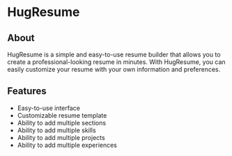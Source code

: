 # HugResume
## About
HugResume is a simple and easy-to-use resume builder that allows you to create a professional-looking resume in minutes. With HugResume, you can easily customize your resume with your own information and preferences.
## Features
- Easy-to-use interface
- Customizable resume template
- Ability to add multiple sections
- Ability to add multiple skills
- Ability to add multiple projects
- Ability to add multiple experiences
